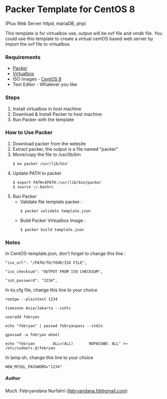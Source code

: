 # Packer Template for CentOS 8
(Plus Web Server httpd, mariaDB, php)

This template is for virtualbox use, output will be ovf file and vmdk file. You could use this template to create a virtual centOS based web server by import the ovf file to virtualbox.

### Requirements
  * [Packer](www.packer.io)
  * [Virtualbox](www.virtualbox.org)
  * ISO Images - [CentOS 8](www.centos.org)
  * Text Editor - Whatever you like

### Steps
  1. Install virtualbox in host machine
  2. Download & Install Packer to host machine
  3. Run Packer with the template

### How to Use Packer
  1. Download packer from the website
  2. Extract packer, the output is a file named "packer"
  3. Move/copy the file to /usr/lib/bin
      ```
      $ mv packer /usr/lib/bin`
      ```
  4. Update PATH to packer
      ```
      $ export PATH=$PATH:/usr/lib/bin/packer
      $ source ~/.bashrc
      ```
  5. Run Packer
      - Validate file template packer :
           ```
           $ packer validate template.json
           ```
      - Build Packer Virtualbox Image :
           ```
           $ packer build template.json
           ```

### Notes

In CentOS-template.json, don't forget to change this line :
  ```
  "iso_url": "/PATH/TO/YOUR/ISO FILE",

  "iso_checksum": "OUTPUT FROM ISO CHECKSUM",

  "ssh_password": "1234",
  ```

In ks.cfg file, change this line to your choice
  ```
  rootpw --plaintext 1234

  timezone Asia/Jakarta --isUtc
  
  useradd febryan
  
  echo "febryan" | passwd febryanpass --stdin
  
  gpasswd -a febryan wheel

  echo "febryan        ALL=(ALL)       NOPASSWD: ALL" >> /etc/sudoers.d/febryan
  ```

In lamp.sh, change this line to your choice
  ```
  NEW_MYSQL_PASSWORD="1234"
  ```
  

##### Author
Moch. Febryandana Nurfahri (febryandana.fd@gmail.com)
